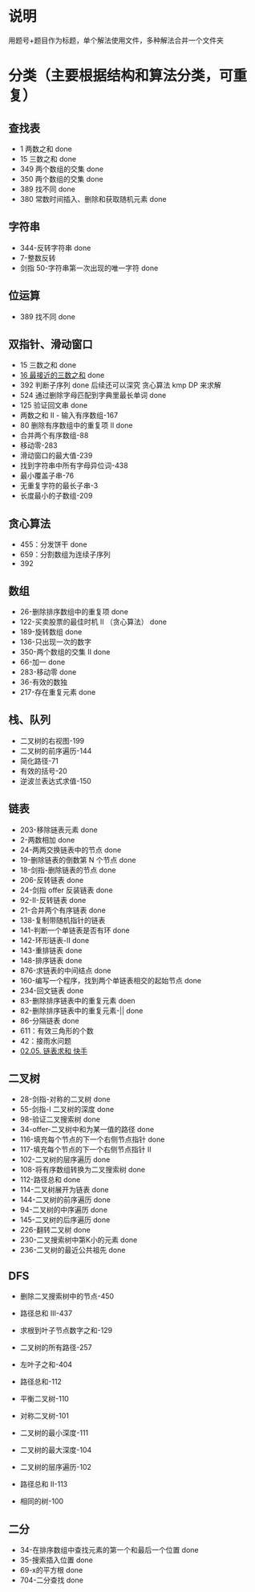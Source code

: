 # 说明

用题号+题目作为标题，单个解法使用文件，多种解法合并一个文件夹

# 分类（主要根据结构和算法分类，可重复）

## 查找表

- 1 两数之和 done
- 15 三数之和 done
- 349 两个数组的交集 done
- 350 两个数组的交集 done
- 389 找不同 done
- 380 常数时间插入、删除和获取随机元素 done

## 字符串

- 344-反转字符串 done
- 7-整数反转
- 剑指 50-字符串第一次出现的唯一字符 done

## 位运算

- 389 找不同 done

## 双指针、滑动窗口

- 15 三数之和 done
- [16 最接近的三数之和](https://leetcode-cn.com/problems/3sum-closest/) done
- 392 判断子序列 done 后续还可以深究 贪心算法 kmp DP 来求解
- 524 通过删除字母匹配到字典里最长单词 done
- 125 验证回文串 done
- 两数之和 II - 输入有序数组-167
- 80 删除有序数组中的重复项 II done
- 合并两个有序数组-88
- 移动零-283
- 滑动窗口的最大值-239
- 找到字符串中所有字母异位词-438
- 最小覆盖子串-76
- 无重复字符的最长子串-3
- 长度最小的子数组-209

## 贪心算法

- 455：分发饼干 done
- 659：分割数组为连续子序列
- 392

## 数组

- 26-删除排序数组中的重复项 done
- 122-买卖股票的最佳时机 II （贪心算法） done
- 189-旋转数组 done
- 136-只出现一次的数字
- 350-两个数组的交集 II done
- 66-加一 done
- 283-移动零 done
- 36-有效的数独
- 217-存在重复元素 done

## 栈、队列

- 二叉树的右视图-199
- 二叉树的前序遍历-144
- 简化路径-71
- 有效的括号-20
- 逆波兰表达式求值-150

## 链表

- 203-移除链表元素 done
- 2-两数相加 done
- 24-两两交换链表中的节点 done
- 19-删除链表的倒数第 N 个节点 done
- 18-剑指-删除链表的节点 done
- 206-反转链表 done
- 24-剑指 offer 反装链表 done
- 92-II-反转链表 done
- 21-合并两个有序链表 done
- 138-复制带随机指针的链表
- 141-判断一个单链表是否有环 done
- 142-环形链表-II done
- 143-重排链表 done
- 148-排序链表 done
- 876-求链表的中间结点 done
- 160-编写一个程序，找到两个单链表相交的起始节点 done
- 234-回文链表 done
- 83-删除排序链表中的重复元素 doen
- 82-删除排序链表中的重复元素-|| done
- 86-分隔链表 done
- 611：有效三角形的个数
- 42：接雨水问题
- [02.05. 链表求和 快手](https://leetcode-cn.com/problems/sum-lists-lcci/)

## 二叉树

- 28-剑指-对称的二叉树 done
- 55-剑指-I 二叉树的深度 done
- 98-验证二叉搜索树 done
- 34-offer-二叉树中和为某一值的路径 done
- 116-填充每个节点的下一个右侧节点指针 done
- 117-填充每个节点的下一个右侧节点指针 II 
- 102-二叉树的层序遍历 done
- 108-将有序数组转换为二叉搜索树 done
- 112-路径总和 done
- 114-二叉树展开为链表 done
- 144-二叉树的前序遍历 done
- 94-二叉树的中序遍历 done
- 145-二叉树的后序遍历 done
- 226-翻转二叉树 done
- 230-二叉搜索树中第K小的元素 done
- 236-二叉树的最近公共祖先 done

## DFS

- 删除二叉搜索树中的节点-450

- 路径总和 III-437

- 求根到叶子节点数字之和-129

- 二叉树的所有路径-257

- 左叶子之和-404

- 路径总和-112

- 平衡二叉树-110

- 对称二叉树-101

- 二叉树的最小深度-111

- 二叉树的最大深度-104

- 二叉树的层序遍历-102

- 路径总和 II-113

- 相同的树-100

## 二分
- 34-在排序数组中查找元素的第一个和最后一个位置 done
- 35-搜索插入位置 done
- 69-x的平方根 done
- 704-二分查找 done